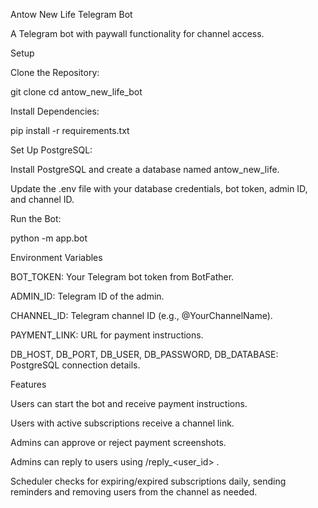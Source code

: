 Antow New Life Telegram Bot

A Telegram bot with paywall functionality for channel access.

Setup





Clone the Repository:

git clone <your-repository-url>
cd antow_new_life_bot



Install Dependencies:

pip install -r requirements.txt



Set Up PostgreSQL:





Install PostgreSQL and create a database named antow_new_life.



Update the .env file with your database credentials, bot token, admin ID, and channel ID.



Run the Bot:

python -m app.bot

Environment Variables





BOT_TOKEN: Your Telegram bot token from BotFather.



ADMIN_ID: Telegram ID of the admin.



CHANNEL_ID: Telegram channel ID (e.g., @YourChannelName).



PAYMENT_LINK: URL for payment instructions.



DB_HOST, DB_PORT, DB_USER, DB_PASSWORD, DB_DATABASE: PostgreSQL connection details.

Features





Users can start the bot and receive payment instructions.



Users with active subscriptions receive a channel link.



Admins can approve or reject payment screenshots.



Admins can reply to users using /reply_<user_id> <message>.



Scheduler checks for expiring/expired subscriptions daily, sending reminders and removing users from the channel as needed.
